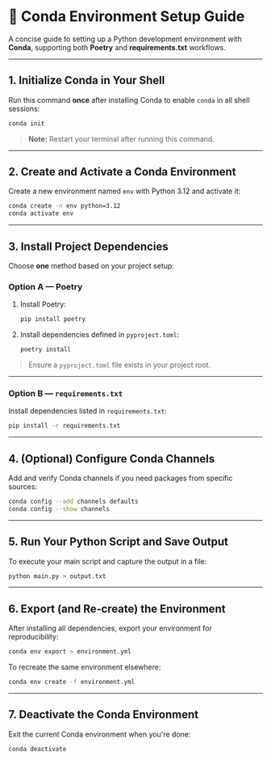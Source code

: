 # 🐍 Conda Environment Setup Guide

A concise guide to setting up a Python development environment with **Conda**, supporting both **Poetry** and **requirements.txt** workflows.

---

## 1. Initialize Conda in Your Shell

Run this command **once** after installing Conda to enable `conda` in all shell sessions:

```bash
conda init
```

> **Note:** Restart your terminal after running this command.

---

## 2. Create and Activate a Conda Environment

Create a new environment named `env` with Python 3.12 and activate it:

```bash
conda create -n env python=3.12
conda activate env
```

---

## 3. Install Project Dependencies

Choose **one** method based on your project setup:

### Option A — Poetry

1. Install Poetry:

   ```bash
   pip install poetry
   ```

2. Install dependencies defined in `pyproject.toml`:

   ```bash
   poetry install
   ```

> Ensure a `pyproject.toml` file exists in your project root.

---

### Option B — `requirements.txt`

Install dependencies listed in `requirements.txt`:

```bash
pip install -r requirements.txt
```

---

## 4. (Optional) Configure Conda Channels

Add and verify Conda channels if you need packages from specific sources:

```bash
conda config --add channels defaults
conda config --show channels
```

---

## 5. Run Your Python Script and Save Output

To execute your main script and capture the output in a file:

```bash
python main.py > output.txt
```

---

## 6. Export (and Re‑create) the Environment

After installing all dependencies, export your environment for reproducibility:

```bash
conda env export > environment.yml
```

To recreate the same environment elsewhere:

```bash
conda env create -f environment.yml
```

---

## 7. Deactivate the Conda Environment

Exit the current Conda environment when you're done:

```bash
conda deactivate
```